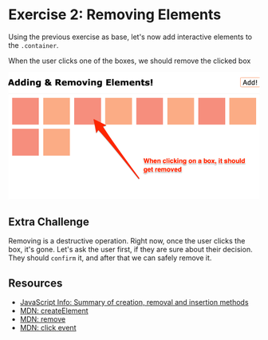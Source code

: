 # Exercise 2: Removing Elements

Using the previous exercise as base, let's now add interactive elements to the `.container`.

When the user clicks one of the boxes, we should remove the clicked box

![Figure 1: Explanation](pic1.png)

## Extra Challenge

Removing is a destructive operation. Right now, once the user clicks the box, it's gone.
Let's ask the user first, if they are sure about their decision. They should `confirm` it, and after that we can safely remove it.

## Resources

- [JavaScript Info: Summary of creation, removal and insertion methods](https://javascript.info/modifying-document#summary)
- [MDN: createElement](https://developer.mozilla.org/en-US/docs/Web/API/Document/createElement)
- [MDN: remove](https://developer.mozilla.org/en-US/docs/Web/API/ChildNode/remove#using_remove)
- [MDN: click event](https://developer.mozilla.org/en-US/docs/Web/API/Element/click_event#javascript)
